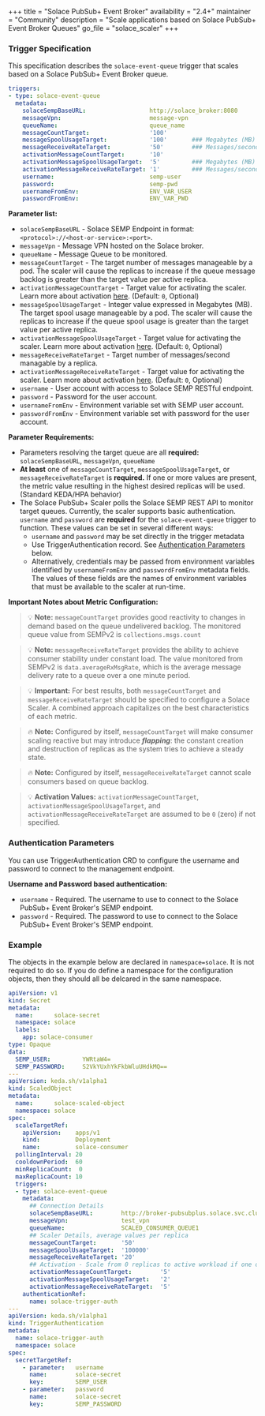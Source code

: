 +++
title = "Solace PubSub+ Event Broker"
availability = "2.4+"
maintainer = "Community"
description = "Scale applications based on Solace PubSub+ Event Broker Queues"
go_file = "solace_scaler"
+++

### Trigger Specification

This specification describes the `solace-event-queue` trigger that scales based on a Solace PubSub+ Event Broker queue.

```yaml
triggers:
- type: solace-event-queue
  metadata:
    solaceSempBaseURL:                  http://solace_broker:8080
    messageVpn:                         message-vpn
    queueName:                          queue_name
    messageCountTarget:                 '100'
    messageSpoolUsageTarget:            '100'       ### Megabytes (MB)
    messageReceiveRateTarget:           '50'        ### Messages/second over last 1 minute interval
    activationMessageCountTarget:       '10'
    activationMessageSpoolUsageTarget:  '5'         ### Megabytes (MB)
    activationMessageReceiveRateTarget: '1'         ### Messages/second over last 1 minute interval
    username:                           semp-user
    password:                           semp-pwd
    usernameFromEnv:                    ENV_VAR_USER
    passwordFromEnv:                    ENV_VAR_PWD
```

**Parameter list:**

- `solaceSempBaseURL` - Solace SEMP Endpoint in format: `<protocol>://<host-or-service>:<port>`.
- `messageVpn` - Message VPN hosted on the Solace broker.
- `queueName` - Message Queue to be monitored.
- `messageCountTarget` - The target number of messages manageable by a pod. The scaler will cause the replicas to increase if the queue message backlog is greater than the target value per active replica.
- `activationMessageCountTarget` - Target value for activating the scaler. Learn more about activation [here](./../concepts/scaling-deployments.md#activating-and-scaling-thresholds). (Default: `0`, Optional)
- `messageSpoolUsageTarget` - Integer value expressed in Megabytes (MB). The target spool usage manageable by a pod. The scaler will cause the replicas to increase if the queue spool usage is greater than the target value per active replica.
- `activationMessageSpoolUsageTarget` - Target value for activating the scaler. Learn more about activation [here](./../concepts/scaling-deployments.md#activating-and-scaling-thresholds). (Default: `0`, Optional)
- `messageReceiveRateTarget` - Target number of messages/second managable by a replica.
- `activationMessageReceiveRateTarget` - Target value for activating the scaler. Learn more about activation [here](./../concepts/scaling-deployments.md#activating-and-scaling-thresholds). (Default: `0`, Optional)
- `username` - User account with access to Solace SEMP RESTful endpoint.
- `password` - Password for the user account.
- `usernameFromEnv` - Environment variable set with SEMP user account.
- `passwordFromEnv` - Environment variable set with password for the user account.

**Parameter Requirements:**

- Parameters resolving the target queue are all **required:** `solaceSempBaseURL`, `messageVpn`, `queueName`
- **At least** one of `messageCountTarget`, `messageSpoolUsageTarget`, or `messageReceiveRateTarget` is **required.** If one or more values are present, the metric value resulting in the highest desired replicas will be used. (Standard KEDA/HPA behavior)
- The Solace PubSub+ Scaler polls the Solace SEMP REST API to monitor target queues. Currently, the scaler supports basic authentication. `username` and `password` are **required** for the `solace-event-queue` trigger to function. These values can be set in several different ways:
    - `username` and `password` may be set directly in the trigger metadata
    - Use TriggerAuthentication record. See [Authentication Parameters](#authentication-parameters) below.
    - Alternatively, credentials may be passed from environment variables identified by `usernameFromEnv` and `passwordFromEnv` metadata fields. The values of these fields are the names of environment variables that must be available to the scaler at run-time.

**Important Notes about Metric Configuration:**

> &#128161; **Note:** `messageCountTarget` provides good reactivity to changes in demand based on the queue undelivered backlog. The monitored queue value from SEMPv2 is `collections.msgs.count`

> &#128161; **Note:** `messageReceiveRateTarget` provides the ability to achieve consumer stability under constant load. The value monitored from SEMPv2 is `data.averageRxMsgRate`, which is the average message delivery rate to a queue over a one minute period.

> &#128161; **Important:** For best results, both `messageCountTarget` and `messageReceiveRateTarget` should be specified to configure a Solace Scaler. A combined approach capitalizes on the best characteristics of each metric.

> &#128293; **Note:** Configured by itself, `messageCountTarget` will make consumer scaling reactive but may introduce ***flapping***: the constant creation and destruction of replicas as the system tries to achieve a steady state.

> &#128293; **Note:** Configured by itself, `messageReceiveRateTarget` cannot scale consumers based on queue backlog.

> &#128161; **Activation Values:** `activationMessageCountTarget`, `activationMessageSpoolUsageTarget`, and `activationMessageReceiveRateTarget` are assumed to be `0` (zero) if not specified.

### Authentication Parameters

You can use TriggerAuthentication CRD to configure the username and password to connect to the management endpoint.

**Username and Password based authentication:**
- `username` - Required. The username to use to connect to the Solace PubSub+ Event Broker's SEMP endpoint.
- `password` - Required. The password to use to connect to the Solace PubSub+ Event Broker's SEMP endpoint.

### Example

The objects in the example below are declared in `namespace=solace`. It is not required to do so. If you do define a namespace for the configuration objects, then they should all be delcared in the same namespace.

```yaml
apiVersion: v1
kind: Secret
metadata:
  name:      solace-secret
  namespace: solace
  labels:
    app: solace-consumer
type: Opaque
data:
  SEMP_USER:         YWRtaW4=
  SEMP_PASSWORD:     S2VkYUxhYkFkbWluUHdkMQ==
---
apiVersion: keda.sh/v1alpha1
kind: ScaledObject
metadata:
  name:      solace-scaled-object
  namespace: solace
spec:
  scaleTargetRef:
    apiVersion:    apps/v1
    kind:          Deployment
    name:          solace-consumer
  pollingInterval: 20
  cooldownPeriod:  60
  minReplicaCount:  0
  maxReplicaCount: 10
  triggers:
  - type: solace-event-queue
    metadata:
      ## Connection Details
      solaceSempBaseURL:        http://broker-pubsubplus.solace.svc.cluster.local:8080
      messageVpn:               test_vpn
      queueName:                SCALED_CONSUMER_QUEUE1
      ## Scaler Details, average values per replica
      messageCountTarget:       '50'
      messageSpoolUsageTarget:  '100000'
      messageReceiveRateTarget: '20'
      ## Activation - Scale from 0 replicas to active workload if one of the conditions is met
      activationMessageCountTarget:        '5'
      activationMessageSpoolUsageTarget:   '2'
      activationMessageReceiveRateTarget:  '5'
    authenticationRef:
      name: solace-trigger-auth
---
apiVersion: keda.sh/v1alpha1
kind: TriggerAuthentication
metadata:
  name: solace-trigger-auth
  namespace: solace
spec:
  secretTargetRef:
    - parameter:   username
      name:        solace-secret
      key:         SEMP_USER
    - parameter:   password
      name:        solace-secret
      key:         SEMP_PASSWORD
```
